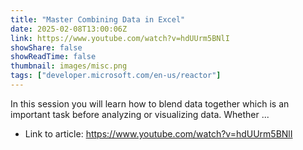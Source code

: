 ```yaml
---
title: "Master Combining Data in Excel"
date: 2025-02-08T13:00:06Z
link: https://www.youtube.com/watch?v=hdUUrm5BNlI
showShare: false
showReadTime: false
thumbnail: images/misc.png
tags: ["developer.microsoft.com/en-us/reactor"]
---
```

In this session you will learn how to blend data together which is an important task before analyzing or visualizing data. Whether ...

- Link to article: https://www.youtube.com/watch?v=hdUUrm5BNlI
